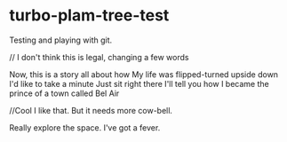 # turbo-plam-tree-test
Testing and playing with git.

// I don't think this is legal, changing a few words

Now, this is a story all about how
My life was flipped-turned upside down
I'd like to take a minute
Just sit right there
I'll tell you how I became the prince of a town called Bel Air

//Cool I like that. But it needs more cow-bell.

Really explore the space.
I've got a fever.